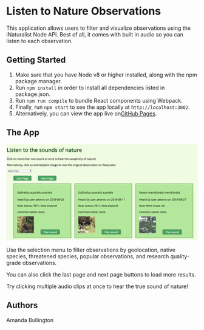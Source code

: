 # Listen to Nature Observations
This application allows users to filter and visualize observations using the iNaturalist Node API. Best of all, it comes with built in audio so you can listen to each observation. 

## Getting Started

1. Make sure that you have Node v8 or higher installed, along with the npm package manager.
2. Run `npm install` in order to install all dependencies listed in package.json.
3. Run `npm run compile` to bundle React components using Webpack. 
4. Finally, run `npm start` to see the app locally at `http://localhost:3002`.
5. Alternatively, you can view the app live on[GitHub Pages](https://albullington.github.io/iNaturalist/public/). 

## The App

![Listen to nature](https://github.com/albullington/iNaturalist/blob/master/app/images/app-screenshot.png)

Use the selection menu to filter observations by geolocation, native species, threatened species, popular observations, and research quality-grade observations.

You can also click the last page and next page buttons to load more results. 

Try clicking multiple audio clips at once to hear the true sound of nature!

## Authors

Amanda Bullington
